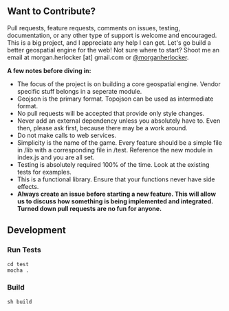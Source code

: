 ## Want to Contribute?

Pull requests, feature requests, comments on issues, testing, documentation, or any other type of support is welcome and encouraged. This is a big project, and I appreciate any help I can get. Let's go build a better geospatial engine for the web! Not sure where to start? Shoot me an email at morgan.herlocker [at] gmail.com or [@morganherlocker](https://twitter.com/morganherlocker).

**A few notes before diving in:**

- The focus of the project is on building a core geospatial engine. Vendor specific stuff belongs in a seperate module.
- Geojson is the primary format. Topojson can be used as intermediate format. 
- No pull requests will be accepted that provide only style changes.
- Never add an external dependency unless you absolutely have to. Even then, please ask first, because there may be a work around.
- Do not make calls to web services. 
- Simplicity is the name of the game. Every feature should be a simple file in /lib with a corresponding file in /test. Reference the new module in index.js and you are all set.
- Testing is absolutely required 100% of the time. Look at the existing tests for examples.
- This is a functional library. Ensure that your functions never have side effects.
- **Always create an issue before starting a new feature. This will allow us to discuss how something is being implemented and integrated. Turned down pull requests are no fun for anyone.**

## Development

### Run Tests

```shell
cd test 
mocha .
```

### Build

```shell
sh build
```